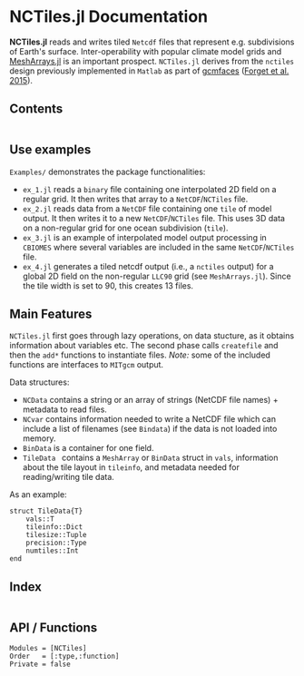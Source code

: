 # NCTiles.jl Documentation

**NCTiles.jl** reads and writes tiled `Netcdf` files that represent e.g. subdivisions of Earth's surface. Inter-operability with popular climate model grids and [MeshArrays.jl](https://github.com/gaelforget/MeshArrays.jl) is an important prospect. `NCTiles.jl` derives from the `nctiles` design previously implemented in `Matlab` as part of [gcmfaces](https://github.com/gaelforget/gcmfaces) ([Forget et al. 2015](https://doi.org/10.5194/gmd-8-3071-2015>)). 

## Contents

```@contents
```

## Use examples

`Examples/` demonstrates the package functionalities:

- `ex_1.jl` reads a `binary` file containing one interpolated 2D field on a regular grid. It then writes that array to a `NetCDF`/`NCTiles` file.
- `ex_2.jl` reads data from a `NetCDF` file containing one `tile` of model output. It then writes it to a new `NetCDF`/`NCTiles` file. This uses 3D data on a non-regular grid for one ocean subdivision (`tile`).
- `ex_3.jl` is an example of interpolated model output processing in `CBIOMES` where several variables are included in the same `NetCDF`/`NCTiles` file.
- `ex_4.jl` generates a tiled netcdf output (i.e., a `nctiles` output) for a global 2D field on the non-regular `LLC90` grid (see `MeshArrays.jl`). Since the tile width is set to 90, this creates 13 files.

## Main Features

`NCTiles.jl` first goes through lazy operations, on data stucture, as it obtains information about variables etc. The second phase calls `createfile` and then the `add*` functions to instantiate files. _Note:_ some of the included functions are interfaces to `MITgcm` output.

Data structures:

- `NCData` contains a string or an array of strings (NetCDF file names) + metadata to read files. 
- `NCvar` contains information needed to write a NetCDF file which can include a list of filenames (see `Bindata`) if the data is not loaded into memory.
- `BinData` is a container for one field.
- `TileData ` contains a `MeshArray` or `BinData` struct in `vals`,
    information about the tile layout in `tileinfo`, and metadata needed for
    reading/writing tile data.

As an example:
    
```
struct TileData{T}
    vals::T
    tileinfo::Dict
    tilesize::Tuple
    precision::Type
    numtiles::Int
end
```    

## Index

```@index
```

## API / Functions

```@autodocs
Modules = [NCTiles]
Order   = [:type,:function]
Private = false
```
